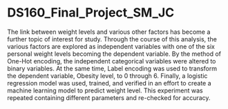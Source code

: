 # DS160_Final_Project_SM_JC
The link between weight levels and various other factors has become a further topic of interest for study. Through the course of this analysis, the various factors are explored as independent variables with one of the six personal weight levels becoming the dependent variable. By the method of One-Hot encoding, the independent categorical variables were altered to binary variables. At the same time, Label encoding was used to transform the dependent variable, Obesity level, to 0 through 6. Finally, a logistic regression model was used, trained, and verified in an effort to create a machine learning model to predict weight level. This experiment was repeated containing different parameters and re-checked for accuracy.  
